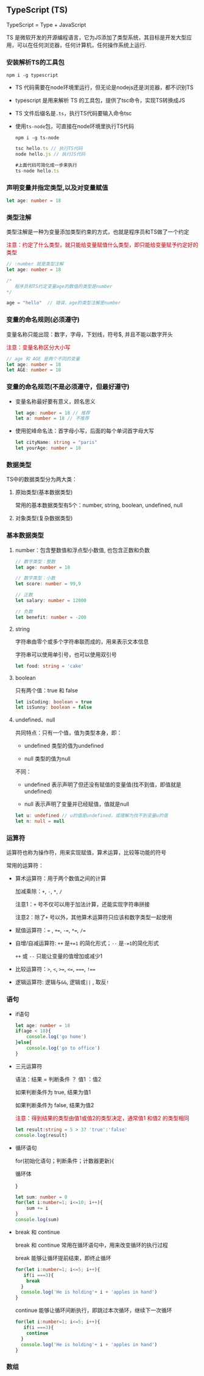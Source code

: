 ## TypeScript (TS)

TypeScript = Type + JavaScript 

TS 是微软开发的开源编程语言，它为JS添加了类型系统，其目标是开发大型应用，可以在任何浏览器，任何计算机，任何操作系统上运行.

### 安装解析TS的工具包

```shell
npm i -g typescript
```

- TS 代码需要在node环境里运行，但无论是nodejs还是浏览器，都不识别TS

- typescript 是用来解析 TS 的工具包，提供了tsc命令，实现TS转换成JS

- TS 文件后缀名是`.ts`，执行TS代码要输入命令tsc

- 使用`ts-node`包，可直接在node环境里执行TS代码
  
  ```shell
  npm i -g ts-node
  ```
  
  ```ts
  tsc hello.ts // 执行TS代码
  node hello.js // 执行JS代码
  
  #上面代码可简化成一步来执行
  ts-node hello.ts
  ```

### 声明变量并指定类型,以及对变量赋值

```ts
let age: number = 18 
```

### 类型注解

类型注解是一种为变量添加类型约束的方式，也就是程序员和TS做了一个约定

<font color='bronze'>注意：约定了什么类型，就只能给变量赋值什么类型，即只能给变量赋予约定好的类型</font>

```ts
// :number 就是类型注解
let age: number = 18 

/*
   程序员和TS约定变量age的数值的类型是number
*/

age = "hello"  // 错误，age的类型注解是number
```

### 变量的命名规则(必须遵守)

变量名称只能出现：数字，字母，下划线，符号$, 并且不能以数字开头

<font color='bronze'>注意：变量名称区分大小写</font>

```ts
// age 和 AGE 是两个不同的变量
let age: number = 18
let AGE: number = 18
```

### 变量的命名规范(不是必须遵守，但最好遵守)

- 变量名称最好要有意义，顾名思义
  
  ```ts
  let age: number = 18 // 推荐
  let a: number = 18 // 不推荐
  ```

- 使用驼峰命名法：首字母小写，后面的每个单词首字母大写
  
  ```ts
  let cityName: string = "paris"
  let yourAge: number = 18
  ```

### 数据类型

TS中的数据类型分为两大类：

1. 原始类型(基本数据类型)
   
   常用的基本数据类型有5个：number, string, boolean, undefined, null

2. 对象类型(复杂数据类型)

### 基本数据类型

1. number：包含整数值和浮点型小数值, 也包含正数和负数
   
   ```ts
   // 数字类型：整数
   let age: number = 18
   
   // 数字类型：小数
   let score: number = 99,9
   
   // 正数
   let salary: number = 12000
   
   // 负数
   let benefit: number = -200
   ```

2. string
   
   字符串由零个或多个字符串联而成的，用来表示文本信息
   
   字符串可以使用单引号，也可以使用双引号
   
   ```ts
   let food: string = 'cake'
   ```

3. boolean
   
   只有两个值：true 和 false
   
   ```ts
   let isCoding: boolean = true
   let isSunny: boolean = false 
   ```

4. undefined、null
   
   共同特点：只有一个值，值为类型本身，即：
   
   - undefined 类型的值为undefined
   
   - null 类型的值为null 
   
   不同：
   
   - undefined 表示声明了但还没有赋值的变量值(找不到值，即值就是undefined)
   
   - null 表示声明了变量并已经赋值，值就是null
   
   ```ts
   let u: undefined // u的值是undefined，或理解为找不到变量u的值
   let n: null = null
   ```

### 运算符

运算符也称为操作符，用来实现赋值，算术运算，比较等功能的符号

常用的运算符：

- 算术运算符：用于两个数值之间的计算
  
  加减乘除：`+`, `-`, `*`, `/` 
  
  注意1：`+` 号不仅可以用于加法计算，还能实现字符串拼接
  
  注意2：除了`+` 号以外，其他算术运算符只应该和数字类型一起使用

- 赋值运算符：`=` , `+=`, `-=`, `*=`, `/=`

- 自增/自减运算符: `++` 是`+=1` 的简化形式；`--` 是`-=1`的简化形式
  
  `++` 或 `--` 只能让变量的值增加或减少1

- 比较运算符：`>`, `<`, `>=`, `<=`, `===`, `!==`

- 逻辑运算符: 逻辑与`&&`, 逻辑或`||` , 取反`!`

### 语句

- if语句
  
  ```ts
  let age: number = 18
  if(age < 18){
      console.log('go home')
  }else{
      console.log('go to office')
  }
  ```
- 三元运算符
  
  语法：结果 = 判断条件 ？ 值1 ：值2
  
  如果判断条件为 true, 结果为值1
  
  如果判断条件为 false, 结果为值2
  
  <font color='bronze'>注意：得到结果的类型由值1或值2的类型决定，通常值1 和值2 的类型相同</font>
  
  ```ts
  let result:string = 5 > 3? 'true':'false'
  console.log(result)
  ```
- 循环语句
  
  for(初始化语句；判断条件；计数器更新){  
  
    循环体 
  
  }
  
  ```ts
  let sum: number = 0
  for(let i:number=1; i<=10; i++){
      sum += i
  }
  console.log(sum)
  ```
- break 和 continue
  
  break 和 continue 常用在循环语句中，用来改变循环的执行过程
  
  break 能够让循环提前结束，即终止循环
  
  ```ts
  for(let i:number=1; i<=5; i++){
     if(i ===3){
      break
    }
    console.log('He is holding'+ i + 'apples in hand')
  }
  ```
  
  continue 能够让循环间断执行，即跳过本次循环，继续下一次循环
  
  ```ts
  for(let i:number=1; i<=5; i++){
     if(i ===3){
      continue
    }
    console.log('He is holding'+ i + 'apples in hand')
  }
  ```

### 数组


